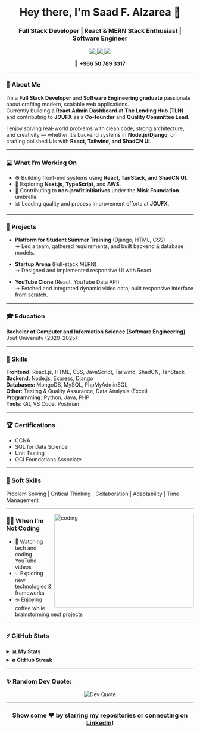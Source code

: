 

<h1 align="center">Hey there, I'm Saad F. Alzarea 👋</h1>
<h3 align="center">Full Stack Developer | React & MERN Stack Enthusiast | Software Engineer</h3>

<p align="center">
  <a href="mailto:sfalzarea@gmail.com">
    <img src="https://img.shields.io/badge/-Email-D14836?style=flat-square&logo=Gmail&logoColor=white" />
  </a>
  <a href="https://linkedin.com/in/saad-f-alzarea-866a61305">
    <img src="https://img.shields.io/badge/-LinkedIn-0e76a8?style=flat-square&logo=Linkedin&logoColor=white" />
  </a>
  <a href="https://x.com/swe_salzarea?s=11&t=MXwYyz4jwVWD9_fM56RzCw">
    <img src="https://img.shields.io/badge/-Twitter-00acee?style=flat-square&logo=Twitter&logoColor=white" />
  </a>
</p>

<p align="center">
  📱 <strong>+966 50 789 3317</strong>
</p>

---

### 🚀 About Me

I’m a **Full Stack Developer** and **Software Engineering graduate** passionate about crafting modern, scalable web applications.  
Currently building a **React Admin Dashboard** at **The Lending Hub (TLH)** and contributing to **JOUFX** as a **Co-founder** and **Quality Committee Lead**.

I enjoy solving real-world problems with clean code, strong architecture, and creativity — whether it’s backend systems in **Node.js/Django**, or crafting polished UIs with **React, Tailwind, and ShadCN UI**.

---

### 💻 What I’m Working On

- ⚙️ Building front-end systems using **React, TanStack, and ShadCN UI**.  
- 🌱 Exploring **Next.js**, **TypeScript**, and **AWS**.  
- 🤝 Contributing to **non-profit initiatives** under the **Misk Foundation** umbrella.  
- 📊 Leading quality and process improvement efforts at **JOUFX**.

---

### 🧩 Projects

- **Platform for Student Summer Training** (Django, HTML, CSS)  
  → Led a team, gathered requirements, and built backend & database models.  

- **Startup Arena** (Full-stack MERN)  
  → Designed and implemented responsive UI with React.  

- **YouTube Clone** (React, YouTube Data API)  
  → Fetched and integrated dynamic video data; built responsive interface from scratch.

---

### 🎓 Education

**Bachelor of Computer and Information Science (Software Engineering)**  
Jouf University (2020–2025)

---

### 🧠 Skills

**Frontend:** React.js, HTML, CSS, JavaScript, Tailwind, ShadCN, TanStack  
**Backend:** Node.js, Express, Django  
**Databases:** MongoDB, MySQL, PhpMyAdminSQL  
**Other:** Testing & Quality Assurance, Data Analysis (Excel)  
**Programming:** Python, Java, PHP  
**Tools:** Git, VS Code, Postman

---

### 🏆 Certifications

- CCNA  
- SQL for Data Science  
- Unit Testing  
- OCI Foundations Associate  

---

### 💬 Soft Skills

Problem Solving | Critical Thinking | Collaboration | Adaptability | Time Management  

---

<img align="right" height="250" width="375" alt="coding" src="https://raw.githubusercontent.com/iampavangandhi/iampavangandhi/master/gifs/coder.gif" />

### 🧑‍💻 When I’m Not Coding

- 🎥 Watching tech and coding YouTube videos  
- 💡 Exploring new technologies & frameworks  
- ☕ Enjoying coffee while brainstorming next projects  

---

### ⚡ GitHub Stats

<details>
  <summary><b>📊 My Stats</b></summary>

  <img height="180em" src="https://github-readme-stats.vercel.app/api?username=SaadAlzarea&show_icons=true&hide_border=true&count_private=true&include_all_commits=true" />
  <img height="180em" src="https://github-readme-stats.vercel.app/api/top-langs/?username=SaadAlzarea&layout=compact&langs_count=8&hide_border=true" />
</details>

<details>
  <summary><b>🔥 GitHub Streak</b></summary>
  <img height="180em" src="https://github-readme-streak-stats.herokuapp.com/?user=SaadAlzarea&hide_border=true" />
</details>

---

<h3 align="left">✨ Random Dev Quote:</h3>
<p align="center">
  <img src="https://quotes-github-readme.vercel.app/api?type=horizontal&theme=dark" alt="Dev Quote" />
</p>

---

<div align="center">

### Show some ❤️ by starring my repositories or connecting on [LinkedIn](https://www.linkedin.com/in/Saad-F-Alzarea)!

</div>

